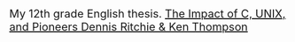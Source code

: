 <div style="font-size: 15pt">
    My 12th grade English thesis. 
    <a href="src/English_Thesis.pdf">The Impact of C, UNIX, and Pioneers Dennis Ritchie & Ken Thompson</a>
</div>